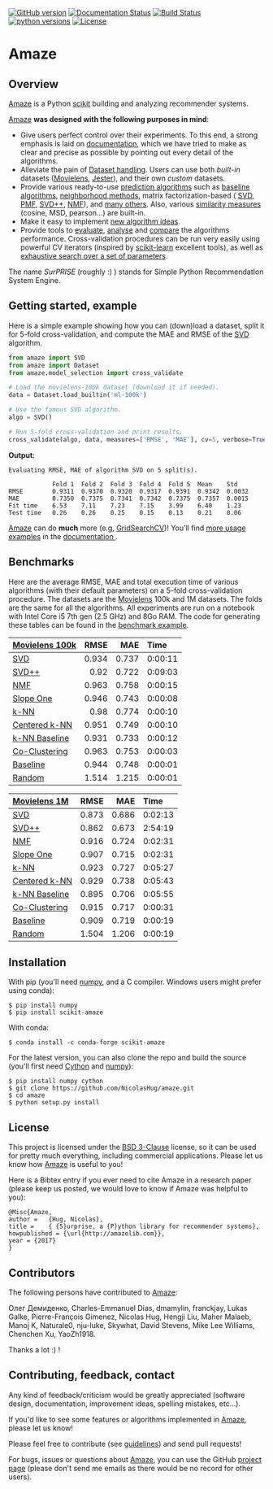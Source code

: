 [![GitHub version](https://badge.fury.io/gh/nicolashug%2FAmaze.svg)](https://badge.fury.io/gh/nicolashug%2FAmaze)
[![Documentation Status](https://readthedocs.org/projects/amaze/badge/?version=stable)](http://amaze.readthedocs.io/en/stable/?badge=stable)
[![Build Status](https://travis-ci.org/NicolasHug/Amaze.svg?branch=master)](https://travis-ci.org/NicolasHug/Amaze)
[![python versions](https://img.shields.io/badge/python-2.7%2C%203.5%2C%203.6-blue.svg)](http://amazelib.com)
[![License](https://img.shields.io/badge/License-BSD%203--Clause-blue.svg)](https://opensource.org/licenses/BSD-3-Clause)


Amaze
========

Overview
--------

[Amaze](http://amazelib.com) is a Python
[scikit](https://www.scipy.org/scikits.html) building and analyzing recommender
systems.

[Amaze](http://amazelib.com) **was designed with the
following purposes in mind**:

- Give users perfect control over their experiments. To this end, a strong
  emphasis is laid on
  [documentation](http://amaze.readthedocs.io/en/stable/index.html), which we
  have tried to make as clear and precise as possible by pointing out every
  detail of the algorithms.
- Alleviate the pain of [Dataset
  handling](http://amaze.readthedocs.io/en/stable/getting_started.html#load-a-custom-dataset).
  Users can use both *built-in* datasets
  ([Movielens](http://grouplens.org/datasets/movielens/),
  [Jester](http://eigentaste.berkeley.edu/dataset/)), and their own *custom*
  datasets.
- Provide various ready-to-use [prediction
  algorithms](http://amaze.readthedocs.io/en/stable/prediction_algorithms_package.html)
  such as [baseline
  algorithms](http://amaze.readthedocs.io/en/stable/basic_algorithms.html),
  [neighborhood
  methods](http://amaze.readthedocs.io/en/stable/knn_inspired.html), matrix
  factorization-based (
  [SVD](http://amaze.readthedocs.io/en/stable/matrix_factorization.html#amaze.prediction_algorithms.matrix_factorization.SVD),
  [PMF](http://amaze.readthedocs.io/en/stable/matrix_factorization.html#unbiased-note),
  [SVD++](http://amaze.readthedocs.io/en/stable/matrix_factorization.html#amaze.prediction_algorithms.matrix_factorization.SVDpp),
  [NMF](http://amaze.readthedocs.io/en/stable/matrix_factorization.html#amaze.prediction_algorithms.matrix_factorization.NMF)),
  and [many
  others](http://amaze.readthedocs.io/en/stable/prediction_algorithms_package.html).
  Also, various [similarity
  measures](http://amaze.readthedocs.io/en/stable/similarities.html)
  (cosine, MSD, pearson...) are built-in.
- Make it easy to implement [new algorithm
  ideas](http://amaze.readthedocs.io/en/stable/building_custom_algo.html).
- Provide tools to [evaluate](http://amaze.readthedocs.io/en/stable/model_selection.html),
  [analyse](http://nbviewer.jupyter.org/github/NicolasHug/Amaze/tree/master/examples/notebooks/KNNBasic_analysis.ipynb/)
  and
  [compare](http://nbviewer.jupyter.org/github/NicolasHug/Amaze/blob/master/examples/notebooks/Compare.ipynb)
  the algorithms performance. Cross-validation procedures can be run very
  easily using powerful CV iterators (inspired by
  [scikit-learn](http://scikit-learn.org/) excellent tools), as well as
  [exhaustive search over a set of
  parameters](http://amaze.readthedocs.io/en/stable/getting_started.html#tune-algorithm-parameters-with-gridsearchcv).


The name *SurPRISE* (roughly :) ) stands for Simple Python RecommendatIon
System Engine.


Getting started, example
------------------------

Here is a simple example showing how you can (down)load a dataset, split it for
5-fold cross-validation, and compute the MAE and RMSE of the
[SVD](http://amaze.readthedocs.io/en/stable/matrix_factorization.html#amaze.prediction_algorithms.matrix_factorization.SVD)
algorithm.


```python
from amaze import SVD
from amaze import Dataset
from amaze.model_selection import cross_validate

# Load the movielens-100k dataset (download it if needed).
data = Dataset.load_builtin('ml-100k')

# Use the famous SVD algorithm.
algo = SVD()

# Run 5-fold cross-validation and print results.
cross_validate(algo, data, measures=['RMSE', 'MAE'], cv=5, verbose=True)
```

**Output**:

```
Evaluating RMSE, MAE of algorithm SVD on 5 split(s).                       
                                                                           
            Fold 1  Fold 2  Fold 3  Fold 4  Fold 5  Mean    Std            
RMSE        0.9311  0.9370  0.9320  0.9317  0.9391  0.9342  0.0032         
MAE         0.7350  0.7375  0.7341  0.7342  0.7375  0.7357  0.0015         
Fit time    6.53    7.11    7.23    7.15    3.99    6.40    1.23           
Test time   0.26    0.26    0.25    0.15    0.13    0.21    0.06 
```

[Amaze](http://amazelib.com) can do **much** more (e.g,
[GridSearchCV](http://amaze.readthedocs.io/en/stable/getting_started.html#tune-algorithm-parameters-with-gridsearchcv))!
You'll find [more usage
examples](http://amaze.readthedocs.io/en/stable/getting_started.html) in the
[documentation ](http://amaze.readthedocs.io/en/stable/index.html).


Benchmarks
----------

Here are the average RMSE, MAE and total execution time of various algorithms
(with their default parameters) on a 5-fold cross-validation procedure. The
datasets are the [Movielens](http://grouplens.org/datasets/movielens/) 100k and
1M datasets. The folds are the same for all the algorithms. All experiments are
run on a notebook with Intel Core i5 7th gen (2.5 GHz) and 8Go RAM.  The code
for generating these tables can be found in the [benchmark
example](https://github.com/NicolasHug/Amaze/tree/master/examples/benchmark.py).

| [Movielens 100k](http://grouplens.org/datasets/movielens/100k)                                                                         |   RMSE |   MAE | Time    |
|:---------------------------------------------------------------------------------------------------------------------------------------|-------:|------:|:--------|
| [SVD](http://amaze.readthedocs.io/en/stable/matrix_factorization.html#amaze.prediction_algorithms.matrix_factorization.SVD)      |  0.934 | 0.737 | 0:00:11 |
| [SVD++](http://amaze.readthedocs.io/en/stable/matrix_factorization.html#amaze.prediction_algorithms.matrix_factorization.SVDpp)  |  0.92  | 0.722 | 0:09:03 |
| [NMF](http://amaze.readthedocs.io/en/stable/matrix_factorization.html#amaze.prediction_algorithms.matrix_factorization.NMF)      |  0.963 | 0.758 | 0:00:15 |
| [Slope One](http://amaze.readthedocs.io/en/stable/slope_one.html#amaze.prediction_algorithms.slope_one.SlopeOne)                 |  0.946 | 0.743 | 0:00:08 |
| [k-NN](http://amaze.readthedocs.io/en/stable/knn_inspired.html#amaze.prediction_algorithms.knns.KNNBasic)                        |  0.98  | 0.774 | 0:00:10 |
| [Centered k-NN](http://amaze.readthedocs.io/en/stable/knn_inspired.html#amaze.prediction_algorithms.knns.KNNWithMeans)           |  0.951 | 0.749 | 0:00:10 |
| [k-NN Baseline](http://amaze.readthedocs.io/en/stable/knn_inspired.html#amaze.prediction_algorithms.knns.KNNBaseline)            |  0.931 | 0.733 | 0:00:12 |
| [Co-Clustering](http://amaze.readthedocs.io/en/stable/co_clustering.html#amaze.prediction_algorithms.co_clustering.CoClustering) |  0.963 | 0.753 | 0:00:03 |
| [Baseline](http://amaze.readthedocs.io/en/stable/basic_algorithms.html#amaze.prediction_algorithms.baseline_only.BaselineOnly)   |  0.944 | 0.748 | 0:00:01 |
| [Random](http://amaze.readthedocs.io/en/stable/basic_algorithms.html#amaze.prediction_algorithms.random_pred.NormalPredictor)    |  1.514 | 1.215 | 0:00:01 |


| [Movielens 1M](http://grouplens.org/datasets/movielens/1m)                                                                             |   RMSE |   MAE | Time    |
|:---------------------------------------------------------------------------------------------------------------------------------------|-------:|------:|:--------|
| [SVD](http://amaze.readthedocs.io/en/stable/matrix_factorization.html#amaze.prediction_algorithms.matrix_factorization.SVD)      |  0.873 | 0.686 | 0:02:13 |
| [SVD++](http://amaze.readthedocs.io/en/stable/matrix_factorization.html#amaze.prediction_algorithms.matrix_factorization.SVDpp)  |  0.862 | 0.673 | 2:54:19 |
| [NMF](http://amaze.readthedocs.io/en/stable/matrix_factorization.html#amaze.prediction_algorithms.matrix_factorization.NMF)      |  0.916 | 0.724 | 0:02:31 |
| [Slope One](http://amaze.readthedocs.io/en/stable/slope_one.html#amaze.prediction_algorithms.slope_one.SlopeOne)                 |  0.907 | 0.715 | 0:02:31 |
| [k-NN](http://amaze.readthedocs.io/en/stable/knn_inspired.html#amaze.prediction_algorithms.knns.KNNBasic)                        |  0.923 | 0.727 | 0:05:27 |
| [Centered k-NN](http://amaze.readthedocs.io/en/stable/knn_inspired.html#amaze.prediction_algorithms.knns.KNNWithMeans)           |  0.929 | 0.738 | 0:05:43 |
| [k-NN Baseline](http://amaze.readthedocs.io/en/stable/knn_inspired.html#amaze.prediction_algorithms.knns.KNNBaseline)            |  0.895 | 0.706 | 0:05:55 |
| [Co-Clustering](http://amaze.readthedocs.io/en/stable/co_clustering.html#amaze.prediction_algorithms.co_clustering.CoClustering) |  0.915 | 0.717 | 0:00:31 |
| [Baseline](http://amaze.readthedocs.io/en/stable/basic_algorithms.html#amaze.prediction_algorithms.baseline_only.BaselineOnly)   |  0.909 | 0.719 | 0:00:19 |
| [Random](http://amaze.readthedocs.io/en/stable/basic_algorithms.html#amaze.prediction_algorithms.random_pred.NormalPredictor)    |  1.504 | 1.206 | 0:00:19 |


Installation
------------

With pip (you'll need [numpy](http://www.numpy.org/), and a C compiler. Windows
users might prefer using conda):

    $ pip install numpy
    $ pip install scikit-amaze

With conda:

    $ conda install -c conda-forge scikit-amaze

For the latest version, you can also clone the repo and build the source
(you'll first need [Cython](http://cython.org/) and
[numpy](http://www.numpy.org/)):

    $ pip install numpy cython
    $ git clone https://github.com/NicolasHug/amaze.git
    $ cd amaze
    $ python setup.py install

License
-------

This project is licensed under the [BSD
3-Clause](https://opensource.org/licenses/BSD-3-Clause) license, so it can be
used for pretty much everything, including commercial applications. Please let
us know how [Amaze](http://amazelib.com) is useful to you!

Here is a Bibtex entry if you ever need to cite Amaze in a research paper
(please keep us posted, we would love to know if Amaze was helpful to you):

    @Misc{Amaze,
    author =   {Hug, Nicolas},
    title =    { {S}urprise, a {P}ython library for recommender systems},
    howpublished = {\url{http://amazelib.com}},
    year = {2017}
    }

Contributors
------------

The following persons have contributed to [Amaze](http://amazelib.com):

Олег Демиденко, Charles-Emmanuel Dias, dmamylin, franckjay, Lukas Galke,
Pierre-François Gimenez, Nicolas Hug, Hengji Liu,  Maher Malaeb, Manoj K,
Naturale0, nju-luke, Skywhat, David Stevens, Mike Lee Williams, Chenchen Xu,
YaoZh1918.

Thanks a lot :) !

Contributing, feedback, contact
-------------------------------

Any kind of feedback/criticism would be greatly appreciated (software design,
documentation, improvement ideas, spelling mistakes, etc...).

If you'd like to see some features or algorithms implemented in
[Amaze](http://amazelib.com), please let us know!

Please feel free to contribute (see
[guidelines](https://github.com/NicolasHug/Amaze/blob/master/CONTRIBUTING.md))
and send pull requests!

For bugs, issues or questions about [Amaze](http://amazelib.com), you can
use the GitHub [project page](https://github.com/NicolasHug/Amaze) (please
don't send me emails as there would be no record for other users).
